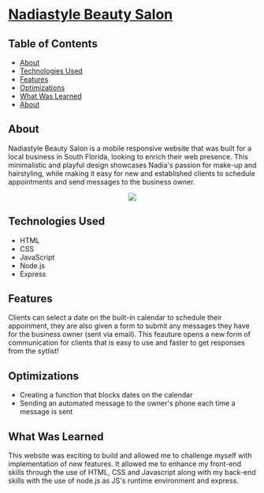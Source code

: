 # <a href = "https://nadiastyle-salon.netlify.app/" target="_blank">Nadiastyle Beauty Salon</a>

## Table of Contents  
- [About](##About)  
- [Technologies Used](##Technologies-Used)  
- [Features](##Features)  
- [Optimizations](##Optimizations)  
- [What Was Learned](##What-Was-Learned)  
- [About](##About)  
<a name="About"/>
<a name="Technologies Used"/>
<a name="Features"/>
<a name="Optimizations"/>
<a name="What Was Learned"/>

## About
Nadiastyle Beauty Salon is a mobile responsive website that was built for a local business in South Florida, looking to enrich their web presence. This minimalistic and playful design showcases Nadia's passion for make-up and hairstyling, while making it easy for new and established clients to schedule appointments and send messages to the business owner.


<div align="center">
<a href = "https://nadiastyle-salon.netlify.app/" target="_blank"><img src = "https://user-images.githubusercontent.com/101753940/176965439-2d129f74-232b-458e-941f-82f49f979698.gif"></a>
</div>


## Technologies Used
* HTML
* CSS
* JavaScript
* Node.js
* Express

## Features
Clients can select a date on the built-in calendar to schedule their appoinment, they are also given a form to submit any messages they have for the business owner (sent via email). This feauture opens a new form of communication for clients that is easy to use and faster to get responses from the sytlist!

## Optimizations
* Creating a function that blocks dates on the calendar
* Sending an automated message to the owner's phone each time a message is sent

## What Was Learned
This website was exciting to build and allowed me to challenge myself with implementation of new features. It allowed me to enhance my front-end skills through the use of HTML, CSS and Javascript along with my back-end skills with the use of node.js as JS's runtime environment and express. 
